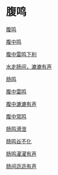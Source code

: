 # 腹鸣[腹鸣](https://www.gmzyjc.com/search/result?wd=腹鸣)[腹中鸣](https://www.gmzyjc.com/search/result?wd=腹中鸣)[腹中雷鸣下利](https://www.gmzyjc.com/search/result?wd=腹中雷鸣下利)[水走肠间，漉漉有声](https://www.gmzyjc.com/search/result?wd=水走肠间，漉漉有声)[肠鸣](https://www.gmzyjc.com/search/result?wd=肠鸣)[腹中雷鸣](https://www.gmzyjc.com/search/result?wd=腹中雷鸣)[腹中漉漉有声](https://www.gmzyjc.com/search/result?wd=腹中漉漉有声)[腹中常鸣](https://www.gmzyjc.com/search/result?wd=腹中常鸣)[肠鸣滑泄](https://www.gmzyjc.com/search/result?wd=肠鸣滑泄)[肠鸣谷不化](https://www.gmzyjc.com/search/result?wd=肠鸣谷不化)[肠鸣濯濯有声](https://www.gmzyjc.com/search/result?wd=肠鸣濯濯有声)[肠间沥沥有声](https://www.gmzyjc.com/search/result?wd=肠间沥沥有声)